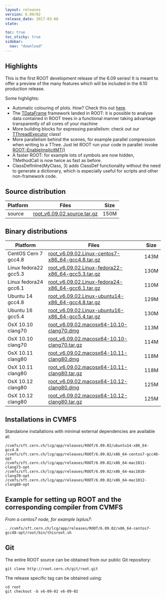 ```yaml
---
layout: releases
version: 6.09/02
release_date: 2017-03-08
state:

toc: true
toc_sticky: true
sidebar:
  nav: "download"
---
```


## Highlights
This is the first ROOT development release of the 6.09 series! It is meant to offer a preview of the many features which will be included in the 6.10 production release.

Some highlights:

   * Automatic colouring of plots. How? Check this out [here](https://root.cern/doc/master/classTHistPainter.html#HP061).
   * The [TDataFrame](https://root.cern/doc/master/classROOT_1_1Experimental_1_1TDataFrame.html) framework landed in ROOT: it is possible to analyse data contained in ROOT trees in a functional manner taking advantage transparently of all cores of your machine
   * More building blocks for expressing parallelism: check out our [TThreadExecutor](https://root.cern/doc/master/classROOT_1_1TThreadExecutor.html) class!
   * More parallelism behind the scenes, for example parallel compression when writing to a TTree. Just let ROOT run your code in parallel: invoke [ROOT::EnableImplicitMT()](https://root.cern/doc/master/namespaceROOT.html#ade6e397b327482d267ad54de92db4b89)
   * A faster ROOT: for example lots of symbols are now hidden, TMethodCall is now twice as fast as before.
   * ClassDefInline(MyClass, 3) adds ClassDef functionality without the need to generate a dictionary, which is especially useful for scripts and other non-framework code.

## Source distribution

| Platform       | Files | Size |
|-----------|-------|-----|
| source | [root_v6.09.02.source.tar.gz](https://root.cern.ch/download/root_v6.09.02.source.tar.gz) | 150M |


## Binary distributions

| Platform       | Files | Size |
|-----------|-------|-----|
| CentOS Cern 7 gcc4.8 | [root_v6.09.02.Linux-centos7-x86_64-gcc4.8.tar.gz](https://root.cern.ch/download/root_v6.09.02.Linux-centos7-x86_64-gcc4.8.tar.gz) | 143M |
| Linux fedora22 gcc5.3 | [root_v6.09.02.Linux-fedora22-x86_64-gcc5.3.tar.gz](https://root.cern.ch/download/root_v6.09.02.Linux-fedora22-x86_64-gcc5.3.tar.gz) | 130M |
| Linux fedora24 gcc6.1 | [root_v6.09.02.Linux-fedora24-x86_64-gcc6.1.tar.gz](https://root.cern.ch/download/root_v6.09.02.Linux-fedora24-x86_64-gcc6.1.tar.gz) | 110M |
| Ubuntu 14 gcc4.8 | [root_v6.09.02.Linux-ubuntu14-x86_64-gcc4.8.tar.gz](https://root.cern.ch/download/root_v6.09.02.Linux-ubuntu14-x86_64-gcc4.8.tar.gz) | 129M |
| Ubuntu 16 gcc5.4 | [root_v6.09.02.Linux-ubuntu16-x86_64-gcc5.4.tar.gz](https://root.cern.ch/download/root_v6.09.02.Linux-ubuntu16-x86_64-gcc5.4.tar.gz) | 130M |
| OsX 10.10 clang70 | [root_v6.09.02.macosx64-10.10-clang70.dmg](https://root.cern.ch/download/root_v6.09.02.macosx64-10.10-clang70.dmg) | 113M |
| OsX 10.10 clang70 | [root_v6.09.02.macosx64-10.10-clang70.tar.gz](https://root.cern.ch/download/root_v6.09.02.macosx64-10.10-clang70.tar.gz) | 114M |
| OsX 10.11 clang80 | [root_v6.09.02.macosx64-10.11-clang80.dmg](https://root.cern.ch/download/root_v6.09.02.macosx64-10.11-clang80.dmg) | 118M |
| OsX 10.11 clang80 | [root_v6.09.02.macosx64-10.11-clang80.tar.gz](https://root.cern.ch/download/root_v6.09.02.macosx64-10.11-clang80.tar.gz) | 118M |
| OsX 10.12 clang80 | [root_v6.09.02.macosx64-10.12-clang80.dmg](https://root.cern.ch/download/root_v6.09.02.macosx64-10.12-clang80.dmg) | 125M |
| OsX 10.12 clang80 | [root_v6.09.02.macosx64-10.12-clang80.tar.gz](https://root.cern.ch/download/root_v6.09.02.macosx64-10.12-clang80.tar.gz) | 125M |



## Installations in CVMFS

Standalone installations with minimal external dependencies are available at:
~~~
/cvmfs/sft.cern.ch/lcg/app/releases/ROOT/6.09.02/ubuntu14-x86_64-gcc4.8
/cvmfs/sft.cern.ch/lcg/app/releases/ROOT/6.09.02/x86_64-centos7-gcc48-opt
/cvmfs/sft.cern.ch/lcg/app/releases/ROOT/6.09.02/x86_64-mac1011-clang73-opt
/cvmfs/sft.cern.ch/lcg/app/releases/ROOT/6.09.02/x86_64-mac1010-clang70-opt
/cvmfs/sft.cern.ch/lcg/app/releases/ROOT/6.09.02/x86_64-mac1012-clang80-opt
~~~


## Example for setting up ROOT and the corresponding compiler from CVMFS

*From a centos7 node, for example lxplus7*:
~~~
. /cvmfs/sft.cern.ch/lcg/app/releases/ROOT/6.09.02/x86_64-centos7-gcc48-opt/root/bin/thisroot.sh
~~~

## Git

The entire ROOT source can be obtained from our public Git repository:

~~~
git clone http://root.cern.ch/git/root.git
~~~
The release specific tag can be obtained using:
~~~
cd root
git checkout -b v6-09-02 v6-09-02
~~~

